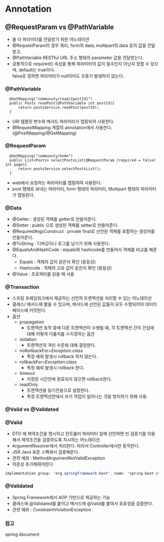 # Annotation

## @RequestParam vs @PathVariable
- 둘 다 파라미터를 전달받기 위한 어노테이션
- @RequestParam의 경우 쿼리, form의 data, multipart의 data 등의 값을 전달받고,  
- @PathVariable RESTful URL 주소 형태의 parameter 값을 전달받는다. 
- 공통적으로 required() 속성을 통해 파라미터의 값이 필수인지 아닌지 정할 수 있으며, default는 true이다.  
 false로 정하면 파라미터가 null이어도 오류가 발생하지 않는다. 
### @PathVariable
```
  @GetMapping("communuty/read/{postId}")
  public Posts readPost(@PathVariable int postId){
      return postsService.readPost(postId);
  }
```
- URI 템플릿 변수와 메서드 파라미터가 맵핑되어 사용한다.  
- @RequestMapping 계열의 annotation에서 사용한다.(@PostMapping/@GetMapping)  

### @RequestParam 
```
  @GetMapping("communuty/home")
  public List<Posts> selectPostsList(@RequestParam (required = false) int page){
      return postsService.selectPostsList();
  }
```
- web에서 요청하는 파라미터를 맵핑하여 사용된다.
- post 형태로 보내는 파라미터, form 형태의 파라미터, Multipart 형태의 파라미터가 맵핑된다.

### @Data
- @Getter : 생성된 객체를 getter로 만들어준다.
- @Setter : public 으로 생성된 객체를 setter로 만들어준다.
- @RequiredArgsConstruct : private final로 선언된 객체를 포함하는 생성자를 만들어준다.
- @ToString : 디버깅이나 로그를 남기기 위해 사용한다.
- @EqualsAndHashCode : equals와 hashcode를 만들어서 객체를 비교를 해준다.
  - Equals : 객체의 값이 같은지 확인 (동등성)
  - Hashcode : 객체의 고유 값이 같은지 확인 (동일성)
- @Value : 프로퍼티를 읽을 때 사용

### @Transaction
 - 스프링 프레임워크에서 제공하는 선언적 트랜잭션을 처리할 수 있는 어노테이션
 - 클래스/ 메서드에 붙을 수 있으며, 메서드에 선언된 값들이 모두 수행되어야 데이터베이스에 커밋된다.
 - 옵션
    - propagation
        - 트랜잭션 동작 중에 다른 트랜잭션이 수행될 때, 각 트랜잭션 간의 간섭에 대해 어떻게 다룰지를 ㅇ지정하는 옵션
    - isolation
        - 트랜잭션의 격리 수준에 대해 결정한다.
    - noRollbackFor=*Exception.class*
        - 특정 예외 발생시 rollback 하지 않는다.
    - rollbackFor=*Exception.class*
        - 특정 예외 발생시 rollback 한다.
    - timeout
        - 지정된 시간안에 완료되지 않으면 rollback한다.
    - readOnly
        - 트랜잭션을 읽기전용으로 설정한다.
        - 특정 트랜잭션안에서 쓰기 작업이 일어나는 것을 방지하기 위해 사용. 

### @Valid vs @Validated

### @Valid

- DTO 에 제약조건을 명시하고 컨트롤러 파라미터 앞에 선언하면 빈 검증기를 이용해서 제약조건을 검증하도록 지시하는 어노테이션.
- ArgumentResolver에서 처리한다. 따라서 Controller에서만 동작한다.
- JSR Java 표준 스펙에서 검증해준다.
- 관련 예외 : MethodArgumentNotValidException
- 의존성 추가해줘야한다.

```java
implementation group: 'org.springframework.boot', name: 'spring-boot-starter-validation'
```

### @Validated

- Spring Framework에서 AOP 기반으로 제공하는 기능
- 클래스에 @Validated를 붙이고 메서드에 @Valid를 붙여서 유효성을 검증한다.
- 관련 예외 : ConstraintViolationException

### 참고
spring document
